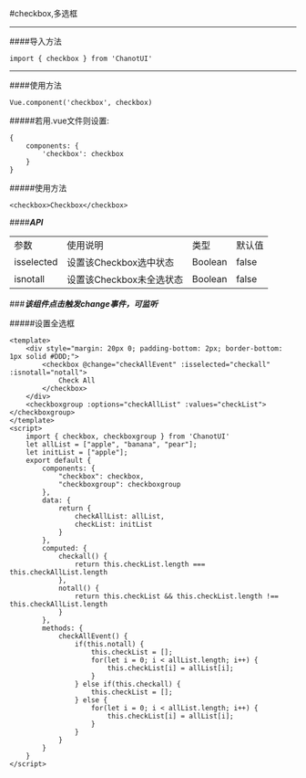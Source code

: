 #checkbox,多选框

--------------

####导入方法

    import { checkbox } from 'ChanotUI'

--------------

####使用方法

    Vue.component('checkbox', checkbox)

#####若用.vue文件则设置:

    {
        components: {
            'checkbox': checkbox
        }
    }

#####使用方法

    <checkbox>Checkbox</checkbox>

####***API***

<table>
<tr>
	<td>参数</td>
	<td>使用说明</td>
	<td>类型</td>
	<td>默认值</td>
</tr>
<tr>
	<td>isselected</td>
	<td>设置该Checkbox选中状态</td>
	<td>Boolean</td>
	<td>false</td>
</tr>
<tr>
	<td>isnotall</td>
	<td>设置该Checkbox未全选状态</td>
	<td>Boolean</td>
	<td>false</td>
</tr>
</table>

###***该组件点击触发change事件，可监听***

#####设置全选框

    <template>
        <div style="margin: 20px 0; padding-bottom: 2px; border-bottom: 1px solid #DDD;">
            <checkbox @change="checkAllEvent" :isselected="checkall" :isnotall="notall">
	            Check All
	        </checkbox>
	    </div>
	    <checkboxgroup :options="checkAllList" :values="checkList"></checkboxgroup>
	</template>
	<script>
		import { checkbox, checkboxgroup } from 'ChanotUI'
		let allList = ["apple", "banana", "pear"];
		let initList = ["apple"];
		export default {
			components: {
				"checkbox": checkbox,
				"checkboxgroup": checkboxgroup
			},
			data: {
				return {
					checkAllList: allList,
					checkList: initList
				}
			},
			computed: {
				checkall() {
					return this.checkList.length === this.checkAllList.length
				},
				notall() {
					return this.checkList && this.checkList.length !== this.checkAllList.length
				}
			},
			methods: {
				checkAllEvent() {
					if(this.notall) {
						this.checkList = [];
						for(let i = 0; i < allList.length; i++) {
							this.checkList[i] = allList[i];
						}
					} else if(this.checkall) {
						this.checkList = [];
					} else {
						for(let i = 0; i < allList.length; i++) {
							this.checkList[i] = allList[i];
						}
					}
				}
			}
		}
	</script>


